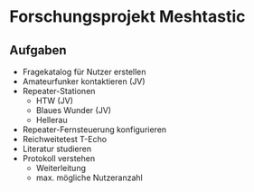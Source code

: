 # Forschungsprojekt Meshtastic

## Aufgaben
* Fragekatalog für Nutzer erstellen
* Amateurfunker kontaktieren (JV)
* Repeater-Stationen
  * HTW (JV)
  * Blaues Wunder (JV)
  * Hellerau
* Repeater-Fernsteuerung konfigurieren
* Reichweitetest T-Echo
* Literatur studieren
* Protokoll verstehen
  * Weiterleitung
  * max. mögliche Nutzeranzahl

